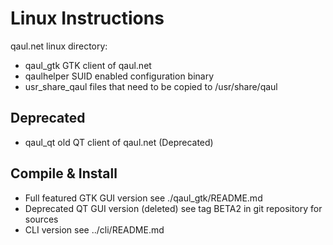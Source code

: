 Linux Instructions
==================

qaul.net linux directory:

* qaul_gtk       GTK client of qaul.net
* qaulhelper     SUID enabled configuration binary
* usr_share_qaul files that need to be copied to /usr/share/qaul


Deprecated
----------

* qaul_qt  old QT client of qaul.net (Deprecated)


Compile & Install
-----------------

* Full featured GTK GUI version see ./qaul_gtk/README.md
* Deprecated QT GUI version (deleted) see tag BETA2 in git repository 
  for sources
* CLI version see ../cli/README.md
